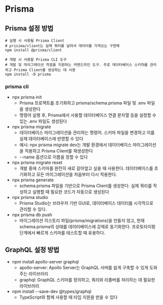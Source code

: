 # Prisma

## Prisma 설정 방법

```shell
# 실행 시 사용될 Prisma Client
# prisima/client는 실제 쿼리를 날려서 데이터를 가져오는 구현체
npm install @prisma/client

# 개발 시 사용할 Prisma CLI 도구
# 개발 및 마이그레이션 작업을 지원하는 커맨드라인 도구. 주로 데이터베이스 스키마를 관리하고 Prisma Client를 생성하는 데 사용
npm install -D prisma
```

### prisma cli

- npx prisma init
  - Prisma 프로젝트를 초기화하고 prisma/schema.prisma 파일 및 .env 파일을 생성한다
  - 명령어 실행 후, Prisma에서 사용할 데이터베이스 연결 문자열 등을 설정할 수 있는 .env 파일도 생성된다
- npx prisma migrate
  - 데이터베이스 마이그레이션을 관리하는 명령어. 스키마 파일을 변경하고 이를 실제 데이터베이스에 반영할 수 있다
  - 예시: npx prisma migrate dev는 개발 환경에서 데이터베이스 마이그레이션을 적용하고 Prisma Client를 재생성한다
  - --name 옵션으로 이름을 정할 수 있다
- npx prisma migrate reset
  - 개발 중에 스키마를 완전히 새로 갈아엎고 싶을 때 사용한다. 데이터베이스를 초기화하고 모든 마이그레이션을 처음부터 다시 적용한다.
- npx prisma generate
  - schema.prisma 파일을 기반으로 Prisma Client를 생성한다. 실제 쿼리를 작성하고 실행할 때 필요한 코드가 자동으로 생성된다
- npx prisma studio
  - Prisma Studio는 브라우저 기반 GUI로, 데이터베이스 데이터를 시각적으로 관리할 수 있다.
- npx prisma db push
  - 마이그레이션 히스토리 파일(prisma/migrations)을 만들지 않고, 현재 schema.prisma의 상태를 데이터베이스에 강제로 동기화한다. 프로토타이핑 단계에서 빠르게 스키마를 테스트할 때 유용하다.

## GraphQL 설정 방법

- npm install apollo-server graphql
  - apollo-server: Apollo Server는 GraphQL 서버를 쉽게 구축할 수 있게 도와주는 라이브러리
  - graphql: GraphQL 스키마를 정의하고, 쿼리와 리졸버를 처리하는 데 필요한 라이브러리
- npm install --save-dev @types/graphql
  - TypeScript와 함께 사용할 때 타입 지원을 받을 수 있다
